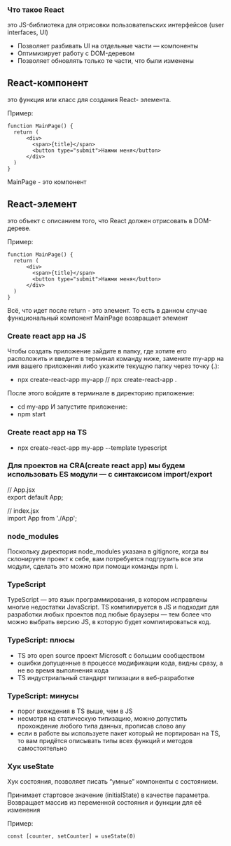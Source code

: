 ### Что такое React
это JS-библиотека для отрисовки пользовательских интерфейсов (user interfaces, UI)

- Позволяет разбивать UI на отдельные части — компоненты
- Оптимизирует работу с DOM-деревом 
- Позволяет обновлять только те части, что были изменены

## React-компонент 
это функция или класс для создания React- элемента.

Пример:

````
function MainPage() {
  return (
      <div>
        <span>{title}</span>
        <button type="submit">Нажми меня</button>
      </div>
  )
}

````
MainPage - это компонент

## React-элемент
это объект с описанием того, что React должен отрисовать в DOM-дереве.

Пример:

````
function MainPage() {
  return (
      <div>
        <span>{title}</span>
        <button type="submit">Нажми меня</button>
      </div>
  )
}

````
Всё, что идет после return - это элемент. То есть в данном случае функциональный компонент MainPage возвращает элемент <div>

### Create react app на JS
Чтобы создать приложение зайдите в папку, где хотите его расположить и введите в терминал команду ниже, замените my-app на имя вашего приложения либо укажите текущую папку через точку (.):
- npx create-react-app my-app // npx create-react-app .

После этого войдите в терминале в директорию приложение:
- cd my-app
  И запустите приложение:
- npm start

### Create react app на TS
- npx create-react-app my-app --template typescript



### Для проектов на CRA(create react app) мы будем использовать ES модули — с синтаксисом import/export
// App.jsx  
export default App;

// index.jsx  
import App from './App';

### node_modules
Поскольку директория node_modules указана в gitignore, когда вы склонируете проект к себе, вам потребуется подгрузить все эти модули, сделать это можно при помощи команды npm i.

### TypeScript
TypeScript — это язык программирования, в котором исправлены многие недостатки JavaScript.
TS компилируется в JS и подходит для разработки любых проектов под любые браузеры — тем более что можно выбрать версию JS, в которую будет компилироваться код.

###  TypeScript: плюсы
- TS это open source проект Microsoft с большим сообществом
- ошибки допущенные в процессе модификации кода, видны
  сразу, а не во время выполнения кода
- TS индустриальный стандарт типизации в веб-разработке


###  TypeScript: минусы
- порог вхождения в TS выше, чем в JS
- несмотря на статическую типизацию, можно допустить
  прохождение любого типа данных, прописав слово any
- если в работе вы используете пакет который не портирован
  на TS, то вам придётся описывать типы всех функций и методов самостоятельно

### Хук useState
Хук состояния, позволяет писать “умные” компоненты с состоянием.

Принимает стартовое значение (initialState) в качестве параметра.
Возвращает массив из переменной состояния и функции для её изменения

Пример:

````
const [counter, setCounter] = useState(0)
````
